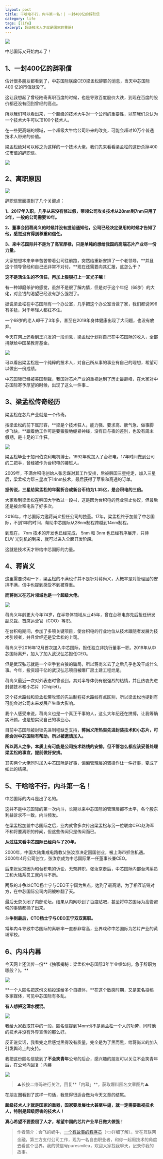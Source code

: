 ```yaml
---
layout: post
title: 干啥啥不行，内斗第一名！| 一封400亿的辞职信
category: life
tags: [life]
excerpt: 超级技术人才就是国家的重器!
---
```


![](http://favorites.ren/assets/images/2020/it/neidou/neidou01.jpg) 

中芯国际又开始内斗了！

## 1、一封400亿的辞职信

估计很多朋友都看到了，中芯国际联席CEO梁孟松辞职的消息，当天中芯国际 400 亿的市值就没了。

这让我想起了曾经陆奇离职百度的时候，也是导致百度股价大跌，到现在百度的股价都还没有回到曾经的高点。

所以我们可以看出来，一个超级的技术大牛对一个公司的重要性，以前我们总认为一个技术大牛可以顶100个技术人。

在一些更高端的领域，一个超级大牛给公司带来的改变，可能会超过10万个普通技术人带来的价值。

梁孟松绝对可以称之为这样的一个技术大佬，我们先来看看梁孟松的这份杀掉400亿市值的辞职信。

![](http://favorites.ren/assets/images/2020/it/neidou/neidou02.jpg) 

## 2、离职原因

![](http://favorites.ren/assets/images/2020/it/neidou/neidou03.jpg) 

辞职信里面提到了几个关键点：

**1、2017年入职，几乎从来没有修过假，带领公司攻关技术从28nm到7nm只用了3年，一般的公司需要10年。**

**2、董事会招蒋尚义的时候并没有提前通知他，公司已经决定录用的时候才告知了他，感觉没有得到尊重和信任。**

**3、来中芯国际并不是为了高官厚禄，只是单纯的想给我国的高端芯片产业尽一份力量。**

大家想想本来辛辛苦苦带着公司往前跑，突然给重新安排了一个老领导，**并且这个领导曾经和自己还非常不对付，**现在还需要向其汇报，这怎么干？

**这不是活生生的不信任，再加上狠狠打上一耳光子嘛！**

有一种卸磨杀驴的感觉，虽然不是很了解内情，但是对于这个年纪（68岁）的大佬，对金钱的渴望已经没有那么强烈了。

据说梁孟松在中芯国际有一个办公室，几乎把这个办公室当做了家，我们都说996有多猛，对于年轻人都扛不住。

一个68岁的老人却干了3年多，甚至在2019年身体健康出现了大问题，也没有放弃。

今天在网上还看到王兴发的一段消息，梁孟松计划将自己在中芯国际的收入，全部捐献给中国某教育基金。

![](http://favorites.ren/assets/images/2020/it/neidou/neidou04.jpg) 

可以看出梁孟松是一个纯粹的技术人，对自己所从事的事业有自己的理想，希望可以做出一份成绩。

中芯国际已经被美国制裁，我国对芯片产业的重视达到了历史最巅峰，在大家对中芯国际寄予厚望的时候，出现了这么一件事...

## 3、梁孟松传奇经历

梁孟松在芯片产业就是一个传奇。

按梁孟松的前下属形容，**梁是个技术狂人，能力强、要求高、脾气急、做事脚步飞快，**跟着他工作可是要狠狠地绷紧神经，没有日与夜的差别，也没有周末假期，是十足的工作狂。

![](http://favorites.ren/assets/images/2020/it/neidou/neidou05.jpg) 

梁孟松毕业于加州伯克利电机博士，1992年就加入了台积电，17年时间做到公司的二把手，曾经被作为台积电的接班人。

2009年，不满台积电创始人张忠谋对其工作安排，后被韩国三星挖走，加入三星后，梁孟松力帮三星攻下14nm技术，最后获得了苹果和高通的订单。

**据传说，三星给梁孟松的年薪折合成新台币约为1.35亿，是台积电的三倍。**

大家看到梁孟松在韩国大学教过一段书，这是因为台积电的竞业禁止协议，但最后还是被台积电告了好多次。

2016年，中芯国际力邀蒋尚义担任公司的独董。17年，梁孟松终于加盟了中芯国际，不到1年的时间，帮助中芯国际从28nm制程跨越到14nm制程。

到现在， 7nm 技术的开发也已经完成， 5nm 和 3nm 也已经有序展开，只待 EUV 光刻机的到来，就可以进入全面开发阶段。

这就是技术天才带给中芯国际的力量。

## 4、蒋尚义

这里需要说明一下，梁孟松的不满也许并不是针对蒋尚义，大概率是对管理层的安排不满，信中也提到感受不到被尊重。

**而蒋尚义在芯片领域也是一个超级大佬。**

![](http://favorites.ren/assets/images/2020/it/neidou/neidou06.jpg) 

蒋尚义年龄更大今年74岁，在半导体领域从业45年，曾在台积电亦先后担任研发副总裁、首席运营官（COO）等职。

在台积电期间，参加了多项关键项目，使台积电的行业地位从技术跟随者发展为技术引领者，并且曾经还是梁孟松的上司。

蒋尚义于2016年12月首次加入中芯国际，担任独立非执行董事一职。2019年从中芯国际离开，加入了加入武汉弘芯担任CEO。

但是武汉弘芯就是一个空手套白狼的骗局，所以蒋尚义去了之后几乎也没干成什么事。今年，投资超千亿的武汉弘芯项目被曝厂房土建工程烂尾。

蒋尚义最近一次对外表态时曾谈到，其对半导体仍有很强烈的热情，并且热衷先进封装技术和小芯片（Chiplet）。

这个技术路线和梁孟松带攻坚的先进制程技术路线有点区别，所以梁孟松也提到有可能会对公司未来发展产生重大影响。

我个人感受来说，蒋尚义也是一个真正干事的人，这么大年纪还在拼搏，让我等确实汗颜，也是想实现自己的事业心。

目前中芯国际被封锁先进制程缺乏支持，**蒋尚义所热衷先进封装技术和小芯片，可能会对中芯国际有帮助，所以被邀请加入。**

**所以两人之争，本质上有可能是公司技术路线的安排，但不管怎么都应该妥善处理梁孟松的事宜，提前做好安排。**

其实两个大佬同时加入中芯国际是好事，偏偏管理层的骚操作让一件好事，变成了如此的结果。

## 5、干啥啥不行，内斗第一名！

中芯国际的内斗是出了名的。

这并不是中芯国际的第一次内斗，长期以来中芯国际的管理层都不太平，各个股东利益诉求不一致，内斗频发。

在梁孟松加盟中芯国际之后，业内就曾多次传出梁孟松与另一位联席CEO赵海军不和将要离职的传闻，但这些传闻只是传闻而已。

**从过往来看中芯国际已经内斗了20年。**

2000年，中国大陆集成电路教父张汝京决定回国创业，被上海市抓住机遇。2000年4月公司创立，张汝京成为中芯国际第一任董事长兼CEO。

后来张汝京因为和台积电的诉讼，无奈辞职，张汝京走后，中芯国际内部台湾系员工和大陆系员工就内斗不断。

两系的斗争以CTO杨士宁与CEO王宁国为焦点，达到了最高潮，为了相互诋毁对方，在中芯国际公司内网被吵翻了天。

最后无奈关闭了内部论坛，结果从内网吵到了百度贴吧，甚至将中芯国际为高管避税的事情都捅了出来。

**斗争到最后，CTO杨士宁与CEO王宁双双离职。**

常年内斗导致中芯国际的离职率一直都非常高，业界戏称中芯国际为芯片产业的黄埔军校。

## 6、内斗内幕

今天网上还流传一份**《独家揭秘：梁孟松中芯国际3年半业绩如何，急于辞职为哪般？》。**

![](http://favorites.ren/assets/images/2020/it/neidou/neidou07.jpg) 

**一个人匿名把这份文稿投递给多个自媒体，**在这个敏感时期，又是匿名投稿多家媒体，可见中芯国际有多乱。

**有人想把这潭水搅混。**

![](http://favorites.ren/assets/images/2020/it/neidou/neidou08.jpg) 

我给大家截取其中的一段，匿名信提到14nm也不是梁孟松一个人的功劳，同时他的技术并没有外界宣传的那么好。

反正说实话，我看完之后感觉黑得没有质量，完全是为了黑而黑，给蒋尚义的加入引发舆论上的支持。

我把这份匿名信放到了**不会笑青年**公号的后台，感兴趣的朋友可以关注不会笑青年后，在公号内回复：内幕

![](http://favorites.ren/assets/images/2020/it/neidou/neidou09.jpg) 

>▲长按二维码进行关注，回复**「内幕」**，获取爆料匿名文章图片▲

在朋友圈看到了这样一句话，我觉得很适合做为今天文章的结尾。

**超级技术人才就是国家的重器，国家要发展壮大甚至牛逼，就一定需要重视技术人，特别是超级厉害的技术人！**

**真心希望不要委屈了人才，希望中国的芯片产业早日做大做强！**

>作者简介：会飞的蜗牛，[一个有故事的程序员](https://mp.weixin.qq.com/s/bPk_-DcGF_7lTDoR1pKqVg)（👈详细了解）。曾在互联网金融，第三方支付公司工作，现为一名自由职业者，和你一起用技术的角度去看这个世界。我的微信号puresmilea，欢迎大家找我聊天，记录你我的故事。